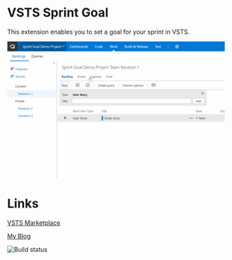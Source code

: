 # VSTS Sprint Goal

This extension enables you to set a goal for your sprint in VSTS.

![Gif showing Sprint Goal](images/sprint-goal-gif.gif "Gif showing Sprint Goal")

# Links

[VSTS Marketplace](https://marketplace.visualstudio.com/items?itemName=keesschollaart.sprint-goal)

[My Blog](http://case.schollaart.net)

![Build status](https://caseonline.visualstudio.com/_apis/public/build/definitions/e3292a40-7e22-4ea2-bf37-12310b62b34a/6/badge)
